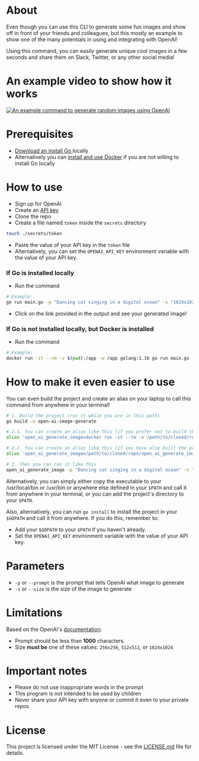 # About

Even though you can use this CLI to generate some fun images and show off in front of your friends and colleagues,
but this mostly an example to show one of the many potentials in using and integrating with OpenAI!

Using this command, you can easily generate unique cool images in a few seconds and share them on Slack, Twitter, 
or any other social media!

# An example video to show how it works

[![An example command to generate random images using OpenAI](https://img.youtube.com/vi/Ep66K0h0n8Y/0.jpg)](https://youtu.be/Ep66K0h0n8Y)

# Prerequisites

- [Download an install Go ](https://go.dev/doc/install) locally
- Alternatively you can [install and use Docker](https://docs.docker.com/get-docker/) if you are not willing to install
  Go locally

# How to use

- Sign up for OpenAI
- Create an [API key](https://beta.openai.com/account/api-keys)
- Clone the repo
- Create a file named `token` inside the `secrets` directory
```bash
touch ./secrets/token
```
- Paste the value of your API key in the `token` file
- Alternatively, you can set the `OPENAI_API_KEY` environment variable with the value of your API key.

### If Go is installed locally

- Run the command

```bash
# Example:
go run main.go -p "Dancing cat singing in a digital ocean" -s "1024x1024"
```

- Click on the link provided in the output and see your generated image!

### If Go is not installed locally, but Docker is installed

- Run the command

```bash
# Example:
docker run -it --rm -v $(pwd):/app -w /app golang:1.16 go run main.go -p "Dancing cat singing in a digital ocean" -s "1024x1024"
```

# How to make it even easier to use

You can even build the project and create an alias on your laptop to call this command from anywhere in your terminal!

```bash
# 1. Build the project (run it while you are in this path)
go build -o open-ai-image-generate

# 2.1. You can create an alias like this (if you prefer not to build the project)
alias 'open_ai_generate_image=docker run -it --rm -v /path/to/cloned/repo:/app -w /app golang:1.16 go run main.go'

# 2.2. You can create an alias like this (if you have also built the project)
alias 'open_ai_generate_image=/path/to/cloned/repo/open_ai_generate_image'

# 3. Then you can run it like this
open_ai_generate_image -p "Dancing cat singing in a digital ocean" -s "1024x1024"
```

Alternatively, you can simply either copy the executable to your /usr/local/bin or /usr/bin or anywhere else
defined in your `$PATH` and call it from anywhere in your terminal, or you can add the project's directory
to your `$PATH`.

Also, alternatively, you can run `go install` to install the project in your `$GOPATH` and call it from anywhere.
If you do this, remember to:
- Add your `$GOPATH` to your `$PATH` if you haven't already.
- Set the `OPENAI_API_KEY` environment variable with the value of your API key.

# Parameters

- `-p` or `--prompt` is the prompt that tells OpenAI what image to generate
- `-s` or `--size` is the size of the image to generate

# Limitations

Based on the OpenAI's [documentation](https://beta.openai.com/docs/api-reference/images):

- Prompt should be less than **1000** characters.
- Size **must be** one of these values: `256x256`, `512x512`, or `1024x1024`

# Important notes

- Please do not use inappropriate words in the prompt
- This program is not intended to be used by children
- Never share your API key with anyone or commit it even to your private repos

# License
This project is licensed under the MIT License - see the [LICENSE.md](./LICENSE.md) file for details.
